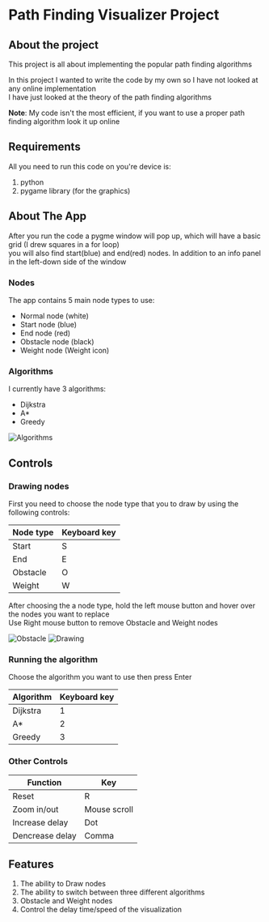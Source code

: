Path Finding Visualizer Project
====================
About the project
-----------------
This project is all about implementing the popular path finding algorithms

In this project I wanted to write the code by my own so I have not looked at any online implementation  
I have just looked at the theory of the path finding algorithms

**Note**: My code isn't the most efficient, if you want to use a proper path finding algorithm look it up online

Requirements
------------
All you need to run this code on you're device is:
1. python
2. pygame library (for the graphics)

About The App
-------------
After you run the code a pygme window will pop up, which will have a basic grid (I drew squares in a for loop)  
you will also find start(blue) and end(red) nodes. In addition to an info panel in the left-down side of the window

### Nodes  
The app contains 5 main node types to use:
* Normal node   (white)
* Start node    (blue)
* End node      (red)
* Obstacle node (black)
* Weight node   (Weight icon)

### Algorithms  
I currently have 3 algorithms:
* Dijkstra
* A*
* Greedy

![Algorithms](https://user-images.githubusercontent.com/60931606/85296377-f7e9f880-b4a9-11ea-9d40-f13fa6a0744c.gif)


Controls
--------
### Drawing nodes  
First you need to choose the node type that you to draw by using the following controls:

|Node type|Keyboard key|
|---------|------------|
|  Start  |     S      |
|   End   |     E      |
|Obstacle |     O      |
| Weight  |     W      |



After choosing the a node type, hold the left mouse button and hover over the nodes you want to replace  
Use Right mouse button to remove Obstacle and Weight nodes


![Obstacle](https://user-images.githubusercontent.com/60931606/85296162-a2155080-b4a9-11ea-995f-2a32abc0a84e.gif)
![Drawing](https://user-images.githubusercontent.com/60931606/85296277-d0932b80-b4a9-11ea-9281-da5740aa237f.gif)


### Running the algorithm  
Choose the algorithm you want to use then press Enter

|Algorithm|Keyboard key|
|---------|------------|
|Dijkstra |     1      |
|   A*    |     2      |
| Greedy  |     3      |

### Other Controls
|   Function    |    Key     |
|---------------|------------|
|Reset          |     R      |
|Zoom in/out    |Mouse scroll|
|Increase delay |    Dot     |
|Dencrease delay|   Comma    |

Features
--------
1. The ability to Draw nodes
2. The ability to switch between three different algorithms
3. Obstacle and Weight nodes
4. Control the delay time/speed of the visualization